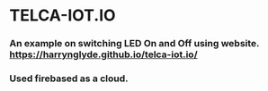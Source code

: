 # TELCA-IOT.IO

### An example on switching LED On and Off using website. https://harrynglyde.github.io/telca-iot.io/ 
### Used firebased as a cloud.
